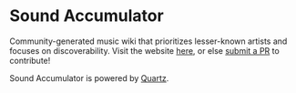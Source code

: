 # Sound Accumulator

Community-generated music wiki that prioritizes lesser-known artists and focuses on discoverability. Visit the website [here](https://soundaccumulator.com), or else [submit a PR](https://soundaccumulator.com/contribute/) to contribute!

Sound Accumulator is powered by [Quartz](https://github.com/jackyzha0/quartz).